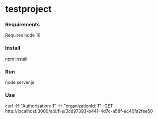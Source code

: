 # testproject

### Requirements
Requires node 16

### Install
npm install 

### Run
node server.js

### Use
curl -H "Authorization: 1" -H "organizationId: 1" -GET http://localhost:3000/api/file/3cd97393-b441-4d7c-a58f-ec40fa2fee50
